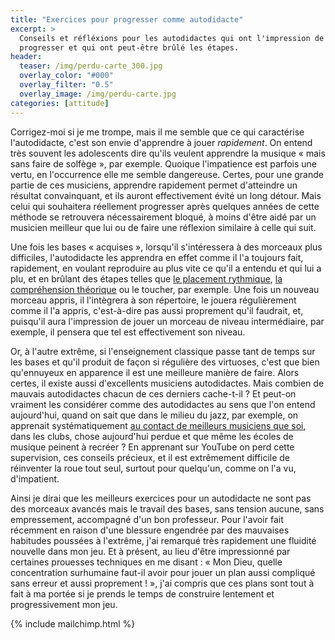 ```yaml
---
title: "Exercices pour progresser comme autodidacte"
excerpt: >
  Conseils et réfléxions pour les autodidactes qui ont l'impression de ne plus 
  progresser et qui ont peut-être brûlé les étapes.
header:
  teaser: /img/perdu-carte_300.jpg
  overlay_color: "#000"
  overlay_filter: "0.5"
  overlay_image: /img/perdu-carte.jpg
categories: [attitude]
---
```


Corrigez-moi si je me trompe, mais il me semble que ce qui caractérise 
l'autodidacte, c'est son envie d'apprendre à jouer *rapidement*. On entend très 
souvent les adolescents dire qu'ils veulent apprendre la musique « mais sans 
faire de solfège », par exemple. Quoique l'impatience est parfois une vertu, en 
l'occurrence elle me semble dangereuse. Certes, pour une grande partie de ces 
musiciens, apprendre rapidement permet d'atteindre un résultat convainquant, et 
ils auront effectivement évité un long détour. Mais celui qui souhaitera 
réellement progresser après quelques années de cette méthode se retrouvera 
nécessairement bloqué, à moins d'être aidé par un musicien meilleur que lui ou 
de faire une réflexion similaire à celle qui suit.

Une fois les bases « acquises », lorsqu'il s'intéressera à des morceaux plus 
difficiles, l'autodidacte les apprendra en effet comme il l'a toujours fait, 
rapidement, en voulant reproduire au plus vite ce qu'il a entendu et qui lui a 
plu, et en brûlant des étapes telles que [le placement rythmique][tablatures], 
[la compréhension théorique][theorie] ou le toucher, par exemple. Une fois un 
nouveau morceau appris, il l'intègrera à son répertoire, le jouera 
régulièrement comme il l'a appris, c'est-à-dire pas aussi proprement qu'il 
faudrait, et, puisqu'il aura l'impression de jouer un morceau de niveau 
intermédiaire, par exemple, il pensera que tel est effectivement son niveau.

Or, à l'autre extrême, si l'enseignement classique passe tant de temps sur les 
bases et qu'il produit de façon si régulière des virtuoses, c'est que bien 
qu'ennuyeux en apparence il est une meilleure manière de faire. Alors certes, 
il existe aussi d'excellents musiciens autodidactes. Mais combien de mauvais 
autodidactes chacun de ces derniers cache-t-il ? Et peut-on vraiment les 
considérer comme des autodidactes au sens que l'on entend aujourd'hui, quand on 
sait que dans le milieu du jazz, par exemple, on apprenait systématiquement [au 
contact de meilleurs musiciens que soi][stage], dans les clubs, chose 
aujourd'hui perdue et que même les écoles de musique peinent à recréer ? En 
apprenant sur YouTube on perd cette supervision, ces conseils précieux, et il 
est extrêmement difficile de réinventer la roue tout seul, surtout pour 
quelqu'un, comme on l'a vu, d'impatient.

Ainsi je dirai que les meilleurs exercices pour un autodidacte ne sont pas des 
morceaux avancés mais le travail des bases, sans tension aucune, sans 
empressement, accompagné d'un bon professeur. Pour l'avoir fait récemment en 
raison d'une blessure engendrée par des mauvaises habitudes poussées à 
l'extrême, j'ai remarqué très rapidement une fluidité nouvelle dans mon jeu. Et 
à présent, au lieu d'être impressionné par certaines prouesses techniques en me 
disant : « Mon Dieu, quelle concentration surhumaine faut-il avoir pour jouer 
un plan aussi compliqué sans erreur et aussi proprement ! », j'ai compris que 
ces plans sont tout à fait à ma portée si je prends le temps de construire 
lentement et progressivement mon jeu.

[tablatures]:/pourquoi-les-tablatures-sont-une-mauvaise-methode/
[theorie]:/theorie/
[stage]:/stage-musicien-professionnel/

{% include mailchimp.html %}
